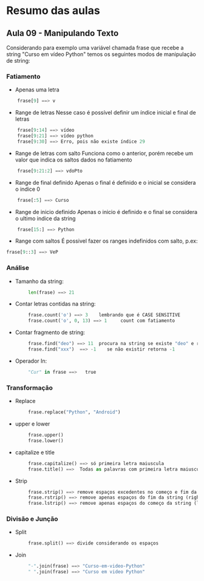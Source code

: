 # Resumo das aulas

## Aula 09 - Manipulando Texto
Considerando para exemplo uma variável chamada frase que recebe a string "Curso em vídeo Python" temos os seguintes modos de manipulação de string:
### Fatiamento
- Apenas uma letra
```py
    frase[9] ==> v
```
- Range de letras
Nesse caso é possível definir um índice inicial e final de letras 
```py
    frase[9:14] ==> vídeo
    frase[9:21] ==> vídeo python
    frase[9:30] ==> Erro, pois não existe índice 29
```
- Range de letras com salto
Funciona como o anterior, porém recebe um valor que indica os saltos dados no fatiamento
```py
    frase[9:21:2] ==> vdoPto
```
- Range de final definido
Apenas o final é definido e o inicial se considera o indice 0
```py
    frase[:5] ==> Curso
```
- Range de inicio definido
Apenas o inicio é definido e o final se considera o ultimo indice da string
```py
    frase[15:] ==> Python
```
- Range com saltos
É possivel fazer os ranges indefinidos com salto, p.ex:
```py
frase[9::3] ==> VeP
``` 
### Análise
- Tamanho da string:
```py
        len(frase) ==> 21
```
- Contar letras contidas na string:
```py
        frase.count('o') ==> 3    lembrando que é CASE SENSITIVE
        frase.count('o', 0, 13) ==> 1     count com fatiamento
```
- Contar fragmento de string:
```py
        frase.find("deo") ==> 11  procura na string se existe "deo" e retorna indice inicial
        frase.find("xxx")  ==> -1    se não existir retorna -1
```
- Operador In:
```py
        "Cur" in frase ==>   true
```
### Transformação
- Replace
```py
        frase.replace("Python", "Android")
```
- upper e lower
```py
        frase.upper()
        frase.lower()
```
- capitalize e title
```py
        frase.capitalize() ==> só primeira letra maiuscula
        frase.title() ==>  Todas as palavras com primeira letra maiuscula
```
- Strip
```py
        frase.strip() ==> remove espaços excedentes no começo e fim da string
        frase.rstrip() ==> remove apenas espaços do fim da string (right)
        frase.lstrip() ==> remove apenas espaços do começo da string (left)
```
### Divisão e Junção
- Split
```py
        frase.split() ==> divide considerando os espaços
```
- Join
```py
        "-".join(frase) ==> "Curso-em-video-Python"
        " ".join(frase) ==> "Curso em video Python"
```

